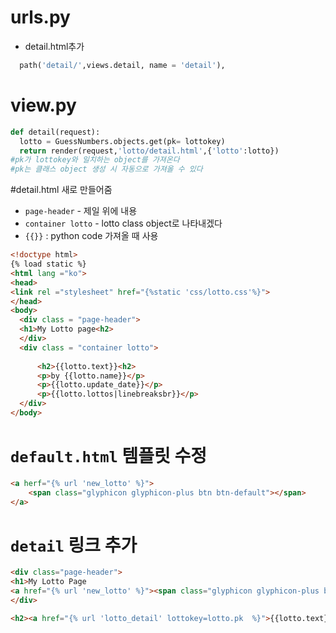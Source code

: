 # urls.py
  - detail.html추가
  ```python
	path('detail/',views.detail, name = 'detail'),
  ```
# view.py
  ```python
  def detail(request):
	lotto = GuessNumbers.objects.get(pk= lottokey)
	return render(request,'lotto/detail.html',{'lotto':lotto})
  #pk가 lottokey와 일치하는 object를 가져온다
  #pk는 클래스 object 생성 시 자동으로 가져올 수 있다
```


#detail.html 새로 만들어줌
  - `page-header` - 제일 위에 내용
  - `container lotto` - lotto class object로 나타내겠다
  - `{{}}` : python code 가져올 때 사용
  
  ```html
  <!doctype html>
{% load static %}
<html lang ="ko">
<head>
<link rel ="stylesheet" href="{%static 'css/lotto.css'%}">
</head>
<body>
	<div class = "page-header">
	<h1>My Lotto page<h2>
	</div>
	<div class = "container lotto">
		
		<h2>{{lotto.text}}<h2>
		<p>by {{lotto.name}}</p>
		<p>{{lotto.update_date}}</p>
		<p>{{lotto.lottos|linebreaksbr}}</p>	
	</div>
</body>
```

# `default.html` 템플릿 수정
  ```html
  <a herf="{% url 'new_lotto' %}">
      <span class="glyphicon glyphicon-plus btn btn-default"></span>
  </a>
 ```   
# `detail` 링크 추가    
  ```html
 <div class="page-header">
<h1>My Lotto Page
  <a href="{% url 'new_lotto' %}"><span class="glyphicon glyphicon-plus btn btn-default"></span></a></h1>
</div>

<h2><a href="{% url 'lotto_detail' lottokey=lotto.pk  %}">{{lotto.text}}</a></h2>

  
  ```
  
  
